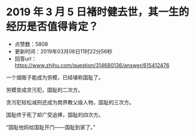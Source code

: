 # 2019 年 3 月 5 日褚时健去世，其一生的经历是否值得肯定？
- 点赞数：5808
- 更新时间：2019年03月06日11时22分56秒
- 回答url：https://www.zhihu.com/question/314680136/answer/615412476
<body>
 <p data-pid="oketcguV">一个烟贩子能成为劳模，已经堪称国耻了。</p>
 <p data-pid="BAuwZJKw">劳模变成贪污犯，国耻的二次方。</p>
 <p data-pid="vHyQWNI4">贪污犯轻松减刑还成为商界教父级人物，国耻的三次方。</p>
 <p data-pid="0gqrzeMd">国耻终于死了却广受追捧，国耻的四次方。</p>
 <p data-pid="3pTYZMkc">“国耻他妈给国耻开门——国耻到家了。”</p>
</body>
